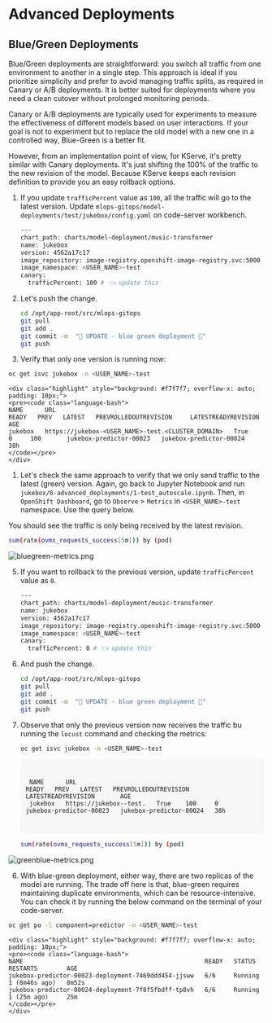 # Advanced Deployments

## Blue/Green Deployments

Blue/Green deployments are straightforward: you switch all traffic from one environment to another in a single step. This approach is ideal if you prioritize simplicity and prefer to avoid managing traffic splits, as required in Canary or A/B deployments. It is better suited for deployments where you need a clean cutover without prolonged monitoring periods.

Canary or A/B deployments are typically used for experiments to measure the effectiveness of different models based on user interactions. If your goal is not to experiment but to replace the old model with a new one in a controlled way, Blue-Green is a better fit.

However, from an implementation point of view, for KServe, it's pretty similar with Canary deployments. It's just shifting the 100% of the traffic to the new revision of the model. Because KServe keeps each revision definition to provide you an easy rollback options. 

1. If you update `trafficPercent` value as `100`, all the traffic will go to the latest version. Update `mlops-gitops/model-deployments/test/jukebox/config.yaml` on code-server workbench.

    ```bash
    ---
    chart_path: charts/model-deployment/music-transformer
    name: jukebox
    version: 4562a17c17
    image_repository: image-registry.openshift-image-registry.svc:5000
    image_namespace: <USER_NAME>-test
    canary:
      trafficPercent: 100 # 👈 update this
    ```

2. Let's push the change.

    ```bash
    cd /opt/app-root/src/mlops-gitops
    git pull
    git add .
    git commit -m  "🐳 UPDATE - blue green deployment 🍏"
    git push
    ```

3. Verify that only one version is running now:

  ```bash
  oc get isvc jukebox -n <USER_NAME>-test
  ```

    <div class="highlight" style="background: #f7f7f7; overflow-x: auto; padding: 10px;">
    <pre><code class="language-bash">                                                                                                  
    NAME      URL                                                                          READY   PREV   LATEST   PREVROLLEDOUTREVISION     LATESTREADYREVISION       AGE
    jukebox   https://jukebox-<USER_NAME>-test.<CLUSTER_DOMAIN>   True    0     100       jukebox-predictor-00023   jukebox-predictor-00024   38h
    </code></pre>
    </div>

1. Let's check the same approach to verify that we only send traffic to the latest (green) version. Again, go back to Jupyter Notebook and run `jukebox/6-advanced_deployments/1-test_autoscale.ipynb`. Then, in `OpenShift Dashboard`, go to `Observe` > `Metrics` in `<USER_NAME>-test` namespace. Use the query below.

  You should see the traffic is only being received by the latest revision.

  ```bash
  sum(rate(ovms_requests_success[5m])) by (pod) 
  ```

  ![bluegreen-metrics.png](./images/bluegreen-metrics.png)

5. If you want to rollback to the previous version, update `trafficPercent` value as `0`.

    ```bash
    ---
    chart_path: charts/model-deployment/music-transformer
    name: jukebox
    version: 4562a17c17
    image_repository: image-registry.openshift-image-registry.svc:5000
    image_namespace: <USER_NAME>-test
    canary:
      trafficPercent: 0 # 👈 update this
    ```


4. And push the change.

    ```bash
    cd /opt/app-root/src/mlops-gitops
    git pull
    git add .
    git commit -m  "🍏 UPDATE - blue green deployment 🐳"
    git push
    ```

5. Observe that only the previous version now receives the traffic bu running the `locust` command and checking the metrics:


    ```bash
    oc get isvc jukebox -n <USER_NAME>-test
    ```

    <div class="highlight" style="background: #f7f7f7; overflow-x: auto; padding: 10px;">
    <pre><code class="language-bash">                                                                                                  
    NAME      URL                                                                          READY   PREV   LATEST   PREVROLLEDOUTREVISION     LATESTREADYREVISION       AGE
    jukebox   https://jukebox-<USER_NAME>-test.<CLUSTER_DOMAIN>   True    100     0       jukebox-predictor-00023   jukebox-predictor-00024   38h
    </code></pre>
    </div>

    ```bash
    sum(rate(ovms_requests_success[5m])) by (pod) 
    ```

  ![greenblue-metrics.png](./images/greenblue-metrics.png)


6. With blue-green deployment, either way, there are two replicas of the model are running. The trade off here is that, blue-green requires maintaining duplicate environments, which can be resource-intensive. You can check it by running the below command on the terminal of your code-server.

  ```bash
  oc get po -l component=predictor -n <USER_NAME>-test
  ```
    <div class="highlight" style="background: #f7f7f7; overflow-x: auto; padding: 10px;">
    <pre><code class="language-bash"> 
    NAME                                                  READY   STATUS    RESTARTS        AGE
    jukebox-predictor-00023-deployment-7469ddd454-jjsww   6/6     Running   1 (8m46s ago)   8m52s
    jukebox-predictor-00024-deployment-7f8f5fbdff-tp8vh   6/6     Running   1 (25m ago)     25m
    </code></pre>
    </div>
